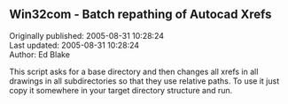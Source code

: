 ## Win32com - Batch repathing of Autocad Xrefs  
Originally published: 2005-08-31 10:28:24  
Last updated: 2005-08-31 10:28:24  
Author: Ed Blake  
  
This script asks for a base directory and then changes all xrefs in all drawings in all subdirectories so that they use relative paths.  To use it just copy it somewhere in your target directory structure and run.